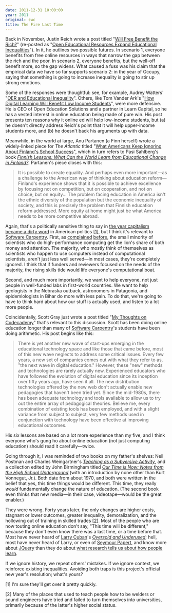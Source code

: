 ```yaml
---
date: 2011-12-31 10:00:00
year: 2011
original: swc
title: The Fire Last Time
---
```

<p>Back in November, Justin Reich wrote a post titled "<a href="http://www.edtechresearcher.com/2011/11/will-free-benefit-the-rich/">Will Free Benefit the Rich?</a>" (re-posted as "<a href="https://edutechdebate.org/oer-and-digital-divide/open-educational-resources-expand-educational-inequalities/">Open Educational Resources Expand Educational Inequalities</a>"). In it, he outlines two possible futures. In scenario 1, everyone benefits from free online resources in ways that narrow the gap between the rich and the poor. In scenario 2, everyone benefits, but the well-off benefit more, so the gap widens. What caused a fuss was his claim that the empirical data we have so far supports scenario 2: in the year of Occupy, saying that something is going to increase inequality is going to stir up strong emotions.</p>
<p>Some of the responses were thoughtful: see, for example, Audrey Watters' "<a href="http://www.hackeducation.com/2011/12/21/oer-and-educational-inequality/">OER and Educational Inequality</a>". Others, like Tom Vander Ark's "<a href="http://www.huffingtonpost.com/tom-vander-ark/digital-learning_b_1172137.html">How Digital Learning Will Benefit Low Income Students</a>", were more defensive. He is CEO of Open Education Solutions and a partner in Learn Capital, so he has a vested interest in online education being made of pure win. His post presents ten reasons why it online ed will help low-income students, but (a) he doesn't directly address Reich's point that it will help upper-income students more, and (b) he doesn't back his arguments up with data.</p>
<p>Meanwhile, in the world at large, Anu Partanen (a Finn herself) wrote a widely-linked piece for <cite>The Atlantic</cite> titled "<a href="http://www.theatlantic.com/national/archive/2011/12/what-americans-keep-ignoring-about-finlands-school-success/250564/">What Americans Keep Ignoring About Finland's School Success</a>", which in turn refers to Pasi Sahlberg's book <a href="http://www.amazon.com/Finnish-Lessons-Educational-Change-Finland/dp/0807752576"><cite>Finnish Lessons: What Can the World Learn from Educational Change in Finland?</cite></a>. Partanen's piece closes with this:</p>
<blockquote><p>It is possible to create equality. And perhaps even more important&mdash;as a challenge to the American way of thinking about education reform&mdash;Finland's experience shows that it is possible to achieve excellence by focusing not on competition, but on cooperation, and not on choice, but on equity... The problem facing education in America isn't the ethnic diversity of the population but the economic inequality of society, and this is precisely the problem that Finnish education reform addressed. More equity at home might just be what America needs to be more competitive abroad.</p></blockquote>
<p>Again, that's a politically sensitive thing to say in <a href="http://www.cbc.ca/news/world/story/2011/12/29/f-rfa-macdonald-capitalism.html">the year capitalism became a dirty word</a> in American politics [<a href="#1">1</a>], but I think it's relevant to <a href="https://software-carpentry.org">Software Carpentry</a>. First, as <a href="http://www.americanscientist.org/issues/pub/wheres-the-real-bottleneck-in-scientific-computing">complained</a> <a href="http://ieeexplore.ieee.org/xpl/freeabs_all.jsp?arnumber=4488057">before</a>, the small minority of scientists who do high-performance computing get the lion's share of both money and attention. The majority, who mostly think of themselves as scientists who happen to use computers instead of computational scientists, aren't just less well served&mdash;in most cases, they're completely ignored. I think that if funders and reviewers focused on the needs of the majority, the rising skills tide would life everyone's computational boat.</p>
<p>Second, and much more importantly, we want to help everyone, not just people in well-funded labs in first-world countries. We want to help geologists in the Nebraska outback, astronomers in Patagonia, and epidemiologists in Bihar do more with less pain. To do that, we're going to have to think hard about how our stuff is actually used, and listen to a lot more people.</p>
<p>Coincidentally, Scott Gray just wrote a post titled "<a href="http://blog.oreillyschool.com/2011/12/my-thoughts-on-codecademy.html">My Thoughts on Codecademy</a>" that's relevant to this discussion. Scott has been doing online education longer than many of <a href="https://software-carpentry.org">Software Carpentry</a>'s students have been doing arithmetic. His post begins like this:</p>
<blockquote><p>There is yet another new wave of start-ups emerging in the educational technology space and like those that came before, most of this new wave neglects to address some critical issues. Every few years, a new set of companies comes out with what they refer to as, "the next wave in digital education." However, these "new" methods and technologies are rarely actually new. Experienced educators who have followed the evolution of digital education since its inception over fifty years ago, have seen it all. The new distribution technologies offered by the new web don't actually enable new pedagogies that haven't been tried yet. Since the mid-1980s, there has been adequate technology and tools available to allow us to try out the entire array of pedagogical theories. Believe me, every combination of existing tools has been employed, and with a slight variance from subject to subject, very few methods used in conjunction with technology have been effective at improving educational outcomes.</p></blockquote>
<p>His six lessons are based on a lot more experience than my five, and I think everyone who's gung ho about online education (not just computing education) should read it carefully&mdash;twice.</p>
<p>Going through it, I was reminded of two books on my father's shelves: Neil Postman and Charles Weingartner's <a href="http://www.amazon.com/Teaching-Subversive-Activity-Neil-Postman/dp/0385290098/"><cite>Teaching as a Subversive Activity</cite></a>, and a collection edited by John Birmingham titled <a href="http://www.amazon.com/OUR-TIME-NOW-School-Underground/dp/B000QEC6AM/"><cite>Our Time is Now: Notes from the High School Underground</cite></a> (with an introduction by none other than Kurt Vonnegut, Jr.). Both date from about 1970, and both were written in the belief that yes, this time things would be different. This time, they really <em>would</em> fundamentally change the nature of education. (The second book even thinks that new media&mdash;in their case, videotape&mdash;would be the great enabler.)</p>
<p>They were wrong. Forty years later, the only changes are higher costs, stagnant or lower outcomes, greater inequality, demoralization, and the hollowing out of training in skilled trades [<a href="#2">2</a>]. Most of the people who are now touting online education don't say, "This time will be different," because they don't even know there was a last time, or a time before that. Most have never heard of <a href="http://larrycuban.wordpress.com/">Larry Cuban</a>'s <a href="http://www.amazon.com/Oversold-Underused-Computers-Larry-Cuban/dp/0674011090"><cite>Oversold and Underused</cite></a>; hell, most have never heard of Larry, or even of <a href="http://en.wikipedia.org/wiki/Seymour_Papert">Seymour Papert</a>, and know more about <a href="http://jquery.com/">JQuery</a> than they do about <a href="http://ies.ed.gov/ncee/wwc/practiceguide.aspx?sid=1">what research tells us about how people learn</a>.</p>
<p>If we ignore history, we repeat others' mistakes. If we ignore context, we reinforce existing inequalities. Avoiding both traps is this project's official new year's resolution; what's yours?</p>
<p id="1">[1] I'm sure they'll get over it pretty quickly.</p>
<p id="2">[2] Many of the places that used to teach people how to be welders or sound engineers have tried and failed to turn themselves into universities, primarily because of the latter's higher social status.</p>
